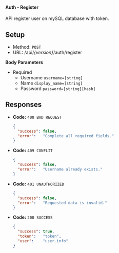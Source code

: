 #### Auth - Register 
  API register user on mySQL database with token.
  
## Setup
  * Method: `POST`
  * URL: /api/_{version}_/auth/register

**Body Parameters**
  * Required
      * Username `username=[string]`
      * Name `display_name=[string]`
      * Password `password=[string][hash]`
  
## Responses
  * **Code:** `400 BAD REQUEST` <br />
  
    ```json
    {
      "success": false,
      "error":   "Complete all required fields."
    }
    ```
    
  * **Code:** `409 CONFLIT` <br />
  
    ```json
    {
      "success": false,
      "error":   "Username already exists."
    }
    ```
    
  * **Code:** `401 UNAUTHORIZED` <br />
  
    ```json
    {
      "success": false,
      "error":   "Requested data is invalid."
    }
    ```
    
  * **Code:** `200 SUCCESS` <br />
    
    ```json
    {
      "success": true,
      "token":   "token",
      "user":    "user.info"
    }
    ```